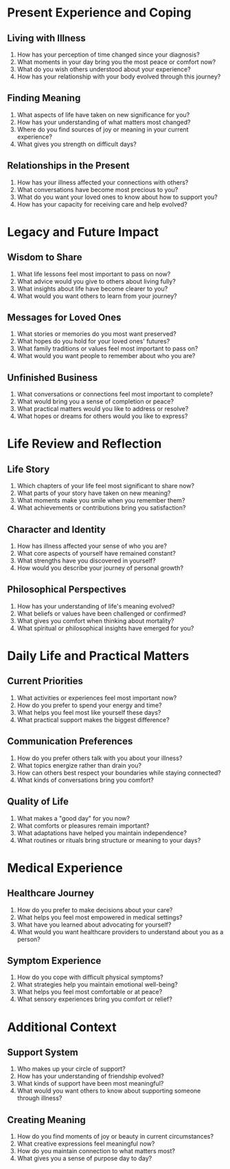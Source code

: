 # Present Experience and Coping

## Living with Illness
1. How has your perception of time changed since your diagnosis?
2. What moments in your day bring you the most peace or comfort now?
3. What do you wish others understood about your experience?
4. How has your relationship with your body evolved through this journey?

## Finding Meaning
1. What aspects of life have taken on new significance for you?
2. How has your understanding of what matters most changed?
3. Where do you find sources of joy or meaning in your current experience?
4. What gives you strength on difficult days?

## Relationships in the Present
1. How has your illness affected your connections with others?
2. What conversations have become most precious to you?
3. What do you want your loved ones to know about how to support you?
4. How has your capacity for receiving care and help evolved?

# Legacy and Future Impact

## Wisdom to Share
1. What life lessons feel most important to pass on now?
2. What advice would you give to others about living fully?
3. What insights about life have become clearer to you?
4. What would you want others to learn from your journey?

## Messages for Loved Ones
1. What stories or memories do you most want preserved?
2. What hopes do you hold for your loved ones' futures?
3. What family traditions or values feel most important to pass on?
4. What would you want people to remember about who you are?

## Unfinished Business
1. What conversations or connections feel most important to complete?
2. What would bring you a sense of completion or peace?
3. What practical matters would you like to address or resolve?
4. What hopes or dreams for others would you like to express?

# Life Review and Reflection

## Life Story
1. Which chapters of your life feel most significant to share now?
2. What parts of your story have taken on new meaning?
3. What moments make you smile when you remember them?
4. What achievements or contributions bring you satisfaction?

## Character and Identity
1. How has illness affected your sense of who you are?
2. What core aspects of yourself have remained constant?
3. What strengths have you discovered in yourself?
4. How would you describe your journey of personal growth?

## Philosophical Perspectives
1. How has your understanding of life's meaning evolved?
2. What beliefs or values have been challenged or confirmed?
3. What gives you comfort when thinking about mortality?
4. What spiritual or philosophical insights have emerged for you?

# Daily Life and Practical Matters

## Current Priorities
1. What activities or experiences feel most important now?
2. How do you prefer to spend your energy and time?
3. What helps you feel most like yourself these days?
4. What practical support makes the biggest difference?

## Communication Preferences
1. How do you prefer others talk with you about your illness?
2. What topics energize rather than drain you?
3. How can others best respect your boundaries while staying connected?
4. What kinds of conversations bring you comfort?

## Quality of Life
1. What makes a "good day" for you now?
2. What comforts or pleasures remain important?
3. What adaptations have helped you maintain independence?
4. What routines or rituals bring structure or meaning to your days?

# Medical Experience

## Healthcare Journey
1. How do you prefer to make decisions about your care?
2. What helps you feel most empowered in medical settings?
3. What have you learned about advocating for yourself?
4. What would you want healthcare providers to understand about you as a person?

## Symptom Experience
1. How do you cope with difficult physical symptoms?
2. What strategies help you maintain emotional well-being?
3. What helps you feel most comfortable or at peace?
4. What sensory experiences bring you comfort or relief?

# Additional Context

## Support System
1. Who makes up your circle of support?
2. How has your understanding of friendship evolved?
3. What kinds of support have been most meaningful?
4. What would you want others to know about supporting someone through illness?

## Creating Meaning
1. How do you find moments of joy or beauty in current circumstances?
2. What creative expressions feel meaningful now?
3. How do you maintain connection to what matters most?
4. What gives you a sense of purpose day to day?
